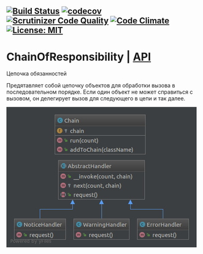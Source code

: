 [![Build Status](https://travis-ci.org/Jagepard/PhpDesignPatterns-ChainOfResponsibility.svg?branch=master)](https://travis-ci.org/Jagepard/PhpDesignPatterns-ChainOfResponsibility)
[![codecov](https://codecov.io/gh/Jagepard/PhpDesignPatterns-ChainOfResponsibility/branch/master/graph/badge.svg)](https://codecov.io/gh/Jagepard/PhpDesignPatterns-ChainOfResponsibility)
[![Scrutinizer Code Quality](https://scrutinizer-ci.com/g/Jagepard/PhpDesignPatterns-ChainOfResponsibility/badges/quality-score.png?b=master)](https://scrutinizer-ci.com/g/Jagepard/PhpDesignPatterns-ChainOfResponsibility/?branch=master)
[![Code Climate](https://codeclimate.com/github/Jagepard/PhpDesignPatterns-ChainOfResponsibility/badges/gpa.svg)](https://codeclimate.com/github/Jagepard/PhpDesignPatterns-ChainOfResponsibility)
[![License: MIT](https://img.shields.io/badge/license-MIT-498e7f.svg)](https://mit-license.org/)
-----

# ChainOfResponsibility | [API](https://github.com/Jagepard/PhpDesignPatterns-ChainOfResponsibility/blob/master/ChainOfResponsibility.md "Documentation API")
Цепочка обязанностей

Предятавляет собой цепочку объектов для обработки вызова в последовательном порядке. Если один объект не может справиться с вызовом, он делегирует вызов для следующего в цепи и так далее.

![ChainOfResponsibility](https://github.com/Jagepard/PhpDesignPatterns-ChainOfResponsibility/blob/master/ChainOfResponsibility.png)
